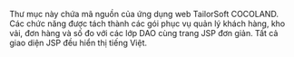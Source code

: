 Thư mục này chứa mã nguồn của ứng dụng web TailorSoft COCOLAND. Các chức năng được tách thành các gói phục vụ quản lý khách hàng, kho vải, đơn hàng và số đo với các lớp DAO cùng trang JSP đơn giản. Tất cả giao diện JSP đều hiển thị tiếng Việt.
